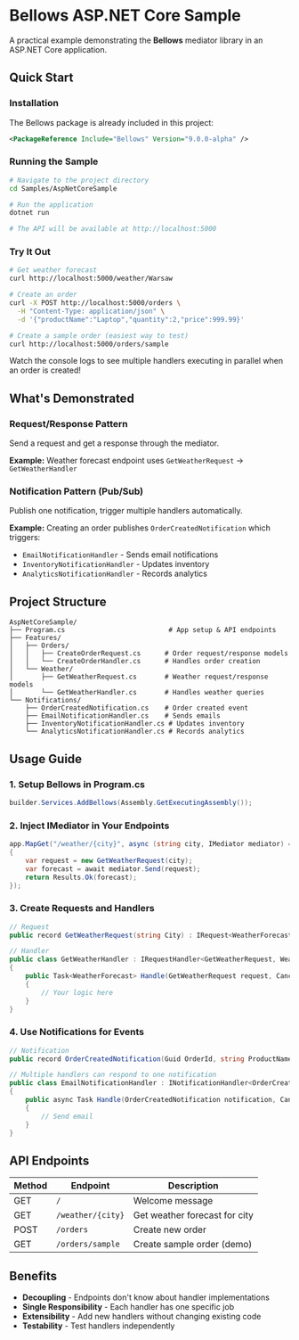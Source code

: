 # Bellows ASP.NET Core Sample

A practical example demonstrating the **Bellows** mediator library in an ASP.NET Core application.

## Quick Start

### Installation

The Bellows package is already included in this project:

```xml
<PackageReference Include="Bellows" Version="9.0.0-alpha" />
```

### Running the Sample

```bash
# Navigate to the project directory
cd Samples/AspNetCoreSample

# Run the application
dotnet run

# The API will be available at http://localhost:5000
```

### Try It Out

```bash
# Get weather forecast
curl http://localhost:5000/weather/Warsaw

# Create an order
curl -X POST http://localhost:5000/orders \
  -H "Content-Type: application/json" \
  -d '{"productName":"Laptop","quantity":2,"price":999.99}'

# Create a sample order (easiest way to test)
curl http://localhost:5000/orders/sample
```

Watch the console logs to see multiple handlers executing in parallel when an order is created!

## What's Demonstrated

### Request/Response Pattern
Send a request and get a response through the mediator.

**Example:** Weather forecast endpoint uses `GetWeatherRequest` → `GetWeatherHandler`

### Notification Pattern (Pub/Sub)
Publish one notification, trigger multiple handlers automatically.

**Example:** Creating an order publishes `OrderCreatedNotification` which triggers:
- `EmailNotificationHandler` - Sends email notifications
- `InventoryNotificationHandler` - Updates inventory
- `AnalyticsNotificationHandler` - Records analytics

## Project Structure

```
AspNetCoreSample/
├── Program.cs                          # App setup & API endpoints
├── Features/
│   ├── Orders/
│   │   ├── CreateOrderRequest.cs      # Order request/response models
│   │   └── CreateOrderHandler.cs      # Handles order creation
│   └── Weather/
│       ├── GetWeatherRequest.cs       # Weather request/response models
│       └── GetWeatherHandler.cs       # Handles weather queries
└── Notifications/
    ├── OrderCreatedNotification.cs    # Order created event
    ├── EmailNotificationHandler.cs    # Sends emails
    ├── InventoryNotificationHandler.cs # Updates inventory
    └── AnalyticsNotificationHandler.cs # Records analytics
```

## Usage Guide

### 1. Setup Bellows in Program.cs

```csharp
builder.Services.AddBellows(Assembly.GetExecutingAssembly());
```

### 2. Inject IMediator in Your Endpoints

```csharp
app.MapGet("/weather/{city}", async (string city, IMediator mediator) =>
{
    var request = new GetWeatherRequest(city);
    var forecast = await mediator.Send(request);
    return Results.Ok(forecast);
});
```

### 3. Create Requests and Handlers

```csharp
// Request
public record GetWeatherRequest(string City) : IRequest<WeatherForecast>;

// Handler
public class GetWeatherHandler : IRequestHandler<GetWeatherRequest, WeatherForecast>
{
    public Task<WeatherForecast> Handle(GetWeatherRequest request, CancellationToken cancellationToken)
    {
        // Your logic here
    }
}
```

### 4. Use Notifications for Events

```csharp
// Notification
public record OrderCreatedNotification(Guid OrderId, string ProductName, decimal TotalPrice) : INotification;

// Multiple handlers can respond to one notification
public class EmailNotificationHandler : INotificationHandler<OrderCreatedNotification>
{
    public async Task Handle(OrderCreatedNotification notification, CancellationToken cancellationToken)
    {
        // Send email
    }
}
```

## API Endpoints

| Method | Endpoint | Description |
|--------|----------|-------------|
| GET | `/` | Welcome message |
| GET | `/weather/{city}` | Get weather forecast for city |
| POST | `/orders` | Create new order |
| GET | `/orders/sample` | Create sample order (demo) |

## Benefits

- **Decoupling** - Endpoints don't know about handler implementations
- **Single Responsibility** - Each handler has one specific job
- **Extensibility** - Add new handlers without changing existing code
- **Testability** - Test handlers independently
